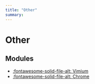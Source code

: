 ```yaml
---
title: "Other"
summary: 
---
```


Other
===

Modules
---

- [:fontawesome-solid-file-alt: Vimium](01-vimium.md)
- [:fontawesome-solid-file-alt: Chrome](02-chrome.md)
